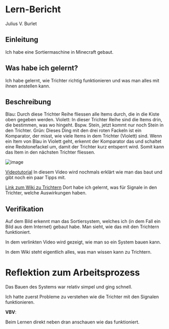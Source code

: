 # Lern-Bericht

Julius V. Burlet

## Einleitung

Ich habe eine Sortiermaschine in Minecraft gebaut.

## Was habe ich gelernt?

Ich habe gelernt, wie Trichter richtig funktionieren und was man alles mit ihnen anstellen kann.

## Beschreibung

Blau: Durch diese Trichter Reihe fliessen alle Items durch, die in die Kiste oben gegeben werden. 
Violett: In dieser Trichter Reihe sind die Items drin, die bestimmen, was wo hingeht. Bspw. Stein, jetzt kommt nur noch Stein in den Trichter. Grün: Dieses Ding mit den drei roten Fackeln ist ein Komparator, der misst, wie viele Items in dem Trichter (Violett) sind. 
Wenn ein Item von Blau in Violett geht, erkennt der Komparator das und schaltet eine Redstonefackel um, damit der Trichter kurz entsperrt wird. Somit kann das Item in den nächsten Trichter fliessen. 

![image](https://user-images.githubusercontent.com/110892985/184815644-6a31db30-00b5-4fad-8663-04a5d0b6705e.png)

[Videotutorial](https://youtu.be/NHjWYCDYJ4s)
In diesem Video wird nochmals erklärt wie man das baut und gibt noch ein paar Tipps mit.

[Link zum Wiki zu Trichtern](https://minecraft.fandom.com/wiki/Hopper)
Dort  habe ich gelernt, was für Signale in den Trichter, welche Auswirkungen haben.

## Verifikation

Auf dem Bild erkennt man das Sortiersystem, welches ich (in dem Fall ein Bild aus dem Internet) gebaut habe. Man sieht, wie das mit den Trichtern funktioniert.

In dem verlinkten Video wird gezeigt, wie man so ein System bauen kann.

In dem Wiki steht eigentlich alles, was man wissen kann zu Trichtern.

# Reflektion zum Arbeitsprozess

Das Bauen des Systems war relativ simpel und ging schnell.

Ich hatte zuerst Probleme zu verstehen wie die Trichter mit den Signalen funktionieren.

**VBV**:

Beim Lernen direkt neben dran anschauen wie das funktioniert.
